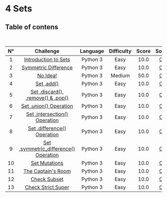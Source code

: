 4 Sets
==============

## Table of contens
</br>


| N° |                                                                            Challenge                                                                            | Language | Difficulty | Score |                                                                 Solution                                                                 |
|:--:|:---------------------------------------------------------------------------------------------------------------------------------------------------------------:|:--------:|:----------:|:-----:|:----------------------------------------------------------------------------------------------------------------------------------------:|
| 1  | [Introduction to Sets](https://github.com/giovannicadiz/Hackerrank/tree/master/Python/4%20Sets/01%20Introduction%20to%20Sets)                                   | Python 3 | Easy       | 10.0  | [Code](https://github.com/giovannicadiz/Hackerrank/blob/master/Python/4%20Sets/01%20Introduction%20to%20Sets/main.py)                    |
| 2  | [Symmetric Difference](https://github.com/giovannicadiz/Hackerrank/tree/master/Python/4%20Sets/02%20Symmetric%20Defference)                                     | Python 3 | Easy       | 10.0  | [Code](https://github.com/giovannicadiz/Hackerrank/blob/master/Python/4%20Sets/02%20Symmetric%20Defference/main.py)                      |
| 3  | [No Idea!](https://github.com/giovannicadiz/Hackerrank/tree/master/Python/4%20Sets/03%20No%20Idea!)                                                             | Python 3 | Medium     | 50.0  | [Code](https://github.com/giovannicadiz/Hackerrank/blob/master/Python/4%20Sets/03%20No%20Idea!/main.py)                                  |
| 4  | [Set ,add()](https://github.com/giovannicadiz/Hackerrank/tree/master/Python/4%20Sets/04%20Set.add())                                                            | Python 3 | Easy       | 10.0  | [Code](https://github.com/giovannicadiz/Hackerrank/blob/master/Python/4%20Sets/04%20Set.add()/main.py)                                   |
| 5  | [Set .discard(), .remove() & .pop()](https://github.com/giovannicadiz/Hackerrank/tree/master/Python/4%20Sets/05%20Set.discard()%2C%20.remove()%20%26%20.pop())  | Python 3 | Easy       | 10.0  | [Code](https://github.com/giovannicadiz/Hackerrank/blob/master/Python/4%20Sets/05%20Set.discard()%2C%20.remove()%20%26%20.pop()/main.py) |
| 6  | [Set .union() Operation](https://github.com/giovannicadiz/Hackerrank/tree/master/Python/4%20Sets/06%20Set%20.union()%20Operation)                               | Python 3 | Easy       | 10.0  | [Code](https://github.com/giovannicadiz/Hackerrank/blob/master/Python/4%20Sets/06%20Set%20.union()%20Operation/main.py)                  |
| 7  | [Set .intersection() Operation](https://github.com/giovannicadiz/Hackerrank/tree/master/Python/4%20Sets/07%20Set%20.intersection()%20Operation)                 | Python 3 | Easy       | 10.0  | [Code](https://github.com/giovannicadiz/Hackerrank/blob/master/Python/4%20Sets/07%20Set%20.intersection()%20Operation/main.py)           |
| 8  | [Set .difference() Operation](https://github.com/giovannicadiz/Hackerrank/tree/master/Python/4%20Sets/08%20Set%20.diference()%20Operation)                      | Python 3 | Easy       | 10.0  | [Code](https://github.com/giovannicadiz/Hackerrank/blob/master/Python/4%20Sets/08%20Set%20.diference()%20Operation/main.py)              |
| 9  | [Set .symmetric_difference() Operation](https://github.com/giovannicadiz/Hackerrank/tree/master/Python/4%20Sets/09%20Set%20.symmetric_difference()%20Operation) | Python 3 | Easy       | 10.0  | [Code](https://github.com/giovannicadiz/Hackerrank/blob/master/Python/4%20Sets/09%20Set%20.symmetric_difference()%20Operation/main.py)   |
| 10 | [Set Mutations](https://github.com/giovannicadiz/Hackerrank/tree/master/Python/4%20Sets/10%20Set%20Mulations)                                                   | Python 3 | Easy       | 10.0  | [Code](https://github.com/giovannicadiz/Hackerrank/blob/master/Python/4%20Sets/10%20Set%20Mulations/main.py)                             |
| 11 | [The Captain's Room](https://github.com/giovannicadiz/Hackerrank/tree/master/Python/4%20Sets/11%20The%20Captain's%20Room)                                       | Python 3 | Easy       | 10.0  | [Code](https://github.com/giovannicadiz/Hackerrank/blob/master/Python/4%20Sets/11%20The%20Captain's%20Room/main.py)                      |
| 12 | [Check Subset](https://github.com/giovannicadiz/Hackerrank/tree/master/Python/4%20Sets/12%20Check%20Subset)                                                     | Python 3 | Easy       | 10.0  | [Code](https://github.com/giovannicadiz/Hackerrank/blob/master/Python/4%20Sets/12%20Check%20Subset/main.py)                              |
| 13 | [Check Strict Super](https://github.com/giovannicadiz/Hackerrank/tree/master/Python/4%20Sets/13%20Check%20Stric%20Superset)                                     | Python 3 | Easy       | 10.0  | [Code](https://github.com/giovannicadiz/Hackerrank/blob/master/Python/4%20Sets/13%20Check%20Stric%20Superset/main.py)                    |
